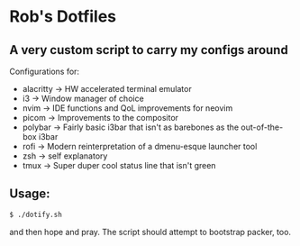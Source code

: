 # Rob's Dotfiles

## A very custom script to carry my configs around

Configurations for:

* alacritty -> HW accelerated terminal emulator
* i3 -> Window manager of choice
* nvim -> IDE functions and QoL improvements for neovim
* picom -> Improvements to the compositor
* polybar -> Fairly basic i3bar that isn't as barebones as the out-of-the-box i3bar
* rofi -> Modern reinterpretation of a dmenu-esque launcher tool
* zsh -> self explanatory
* tmux -> Super duper cool status line that isn't green


## Usage:

```bash
$ ./dotify.sh
```

and then hope and pray. The script should attempt to bootstrap packer, too.


